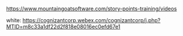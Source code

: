 
https://www.mountaingoatsoftware.com/story-points-training/videos

white: https://cognizantcorp.webex.com/cognizantcorp/j.php?MTID=m8c33a1df22d2f818e08016ec0efd67e1 
